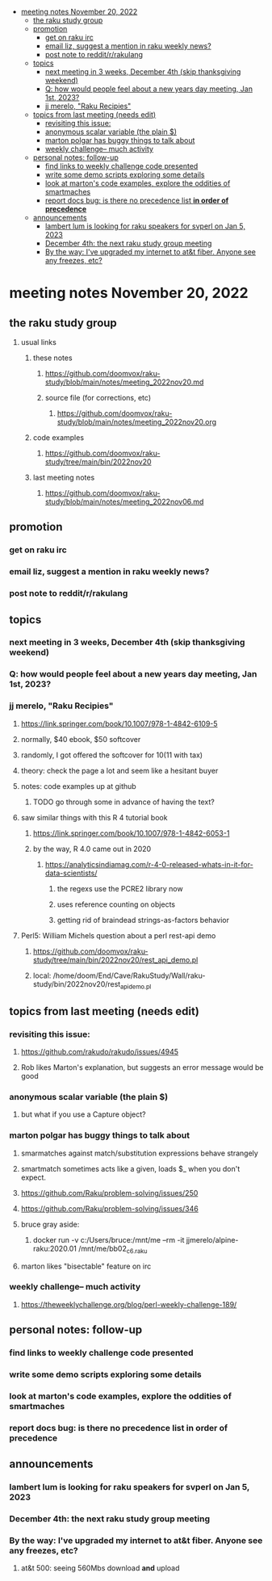 - [meeting notes November 20, 2022](#org220294e)
  - [the raku study group](#orgf1f4df5)
  - [promotion](#org4178e9c)
    - [get on raku irc](#orgf175421)
    - [email liz, suggest a mention in raku weekly news?](#orgeea8251)
    - [post note to reddit/r/rakulang](#org12b14ef)
  - [topics](#org90a6c06)
    - [next meeting in 3 weeks, December 4th (skip thanksgiving weekend)](#orgee5b644)
    - [Q: how would people feel about a new years day meeting, Jan 1st, 2023?](#org86886bb)
    - [jj merelo, "Raku Recipies"](#orgae88537)
  - [topics from last meeting (needs edit)](#org3e47bf5)
    - [revisiting this issue:](#orgcfda881)
    - [anonymous scalar variable (the plain $)](#org0303993)
    - [marton polgar has buggy things to talk about](#org22e4284)
    - [weekly challenge&#x2013; much activity](#orgdbef9cd)
  - [personal notes: follow-up](#orgaf675a2)
    - [find links to weekly challenge code presented](#org3be43e2)
    - [write some demo scripts exploring some details](#org01edf90)
    - [look at marton's code examples, explore the oddities of smartmaches](#org055ceb0)
    - [report docs bug: is there no precedence list **in order of precedence**](#orgcaecff6)
  - [announcements](#orge033eb9)
    - [lambert lum is looking for raku speakers for svperl on Jan 5, 2023](#org54d9a6a)
    - [December 4th: the next raku study group meeting](#org1adbf32)
    - [By the way: I've upgraded my internet to at&t fiber.  Anyone see any freezes, etc?](#org6fd4221)


<a id="org220294e"></a>

# meeting notes November 20, 2022


<a id="orgf1f4df5"></a>

## the raku study group

1.  usual links

    1.  these notes
    
        1.  <https://github.com/doomvox/raku-study/blob/main/notes/meeting_2022nov20.md>
        
        2.  source file (for corrections, etc)
        
            1.  <https://github.com/doomvox/raku-study/blob/main/notes/meeting_2022nov20.org>
    
    2.  code examples
    
        1.  <https://github.com/doomvox/raku-study/tree/main/bin/2022nov20>
    
    3.  last meeting notes
    
        1.  <https://github.com/doomvox/raku-study/blob/main/notes/meeting_2022nov06.md>


<a id="org4178e9c"></a>

## promotion


<a id="orgf175421"></a>

### get on raku irc


<a id="orgeea8251"></a>

### email liz, suggest a mention in raku weekly news?


<a id="org12b14ef"></a>

### post note to reddit/r/rakulang


<a id="org90a6c06"></a>

## topics


<a id="orgee5b644"></a>

### next meeting in 3 weeks, December 4th (skip thanksgiving weekend)


<a id="org86886bb"></a>

### Q: how would people feel about a new years day meeting, Jan 1st, 2023?


<a id="orgae88537"></a>

### jj merelo, "Raku Recipies"

1.  <https://link.springer.com/book/10.1007/978-1-4842-6109-5>

2.  normally, $40 ebook, $50 softcover

3.  randomly, I got offered the softcover for $10 ($11 with tax)

4.  theory: check the page a lot and seem like a hesitant buyer

5.  notes: code examples up at github

    1.  TODO go through some in advance of having the text?

6.  saw similar things with this R 4 tutorial book

    1.  <https://link.springer.com/book/10.1007/978-1-4842-6053-1>
    
    2.  by the way, R 4.0 came out in 2020
    
        1.  <https://analyticsindiamag.com/r-4-0-released-whats-in-it-for-data-scientists/>
        
            1.  the regexs use the PCRE2 library now
            
            2.  uses reference counting on objects
            
            3.  getting rid of braindead strings-as-factors behavior

7.  Perl5: William Michels question about a perl rest-api demo

    1.  <https://github.com/doomvox/raku-study/tree/main/bin/2022nov20/rest_api_demo.pl>
    
    2.  local: /home/doom/End/Cave/RakuStudy/Wall/raku-study/bin/2022nov20/rest<sub>api</sub><sub>demo.pl</sub>


<a id="org3e47bf5"></a>

## topics from last meeting (needs edit)


<a id="orgcfda881"></a>

### revisiting this issue:

1.  <https://github.com/rakudo/rakudo/issues/4945>

2.  Rob likes Marton's explanation, but suggests an error message would be good


<a id="org0303993"></a>

### anonymous scalar variable (the plain $)

1.  but what if you use a Capture object?


<a id="org22e4284"></a>

### marton polgar has buggy things to talk about

1.  smarmatches against match/substitution expressions behave strangely

2.  smartmatch sometimes acts like a given, loads $\_ when you don't expect.

3.  <https://github.com/Raku/problem-solving/issues/250>

4.  <https://github.com/Raku/problem-solving/issues/346>

5.  bruce gray aside:

    1.  docker run -v c:/Users/bruce:/mnt/me &#x2013;rm -it jjmerelo/alpine-raku:2020.01    /mnt/me/bb02<sub>c6.raku</sub>

6.  marton likes "bisectable" feature on irc


<a id="orgdbef9cd"></a>

### weekly challenge&#x2013; much activity

1.  <https://theweeklychallenge.org/blog/perl-weekly-challenge-189/>


<a id="orgaf675a2"></a>

## personal notes: follow-up


<a id="org3be43e2"></a>

### find links to weekly challenge code presented


<a id="org01edf90"></a>

### write some demo scripts exploring some details


<a id="org055ceb0"></a>

### look at marton's code examples, explore the oddities of smartmaches


<a id="orgcaecff6"></a>

### report docs bug: is there no precedence list **in order of precedence**


<a id="orge033eb9"></a>

## announcements


<a id="org54d9a6a"></a>

### lambert lum is looking for raku speakers for svperl on Jan 5, 2023


<a id="org1adbf32"></a>

### December 4th: the next raku study group meeting


<a id="org6fd4221"></a>

### By the way: I've upgraded my internet to at&t fiber.  Anyone see any freezes, etc?

1.  at&t 500: seeing 560Mbs download **and** upload
